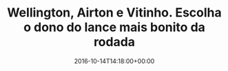 ---
layout: post
title: "Wellington, Airton e Vitinho. Escolha o dono do lance mais bonito da rodada"
date: 2016-10-14T14:18:00+00:00
external_link: "http://sportv.globo.com/site/programas/e-gol/noticia/2016/10/wellington-airton-e-vitinho-escolha-o-dono-do-lance-mais-bonito-da-rodada.html"
categories: news "globo.com"
---